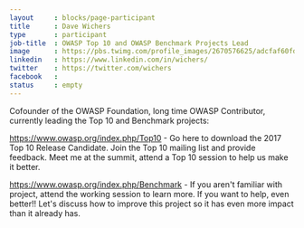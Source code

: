 ```yaml
---
layout     : blocks/page-participant
title      : Dave Wichers
type       : participant
job-title  : OWASP Top 10 and OWASP Benchmark Projects Lead
image      : https://pbs.twimg.com/profile_images/2670576625/adcfaf60fdafb383c11d88fc3adbbb69.jpeg
linkedin   : https://www.linkedin.com/in/wichers/
twitter    : https://twitter.com/wichers
facebook   :
status     : empty
---
```


Cofounder of the OWASP Foundation, long time OWASP Contributor, currently leading the Top 10 and Benchmark projects:

https://www.owasp.org/index.php/Top10 - Go here to download the 2017 Top 10 Release Candidate. Join the Top 10 mailing list and provide feedback. Meet me at the summit, attend a Top 10 session to help us make it better.

https://www.owasp.org/index.php/Benchmark - If you aren't familiar with project, attend the working session to learn more. If you want to help, even better!! Let's discuss how to improve this project so it has even more impact than it already has.
